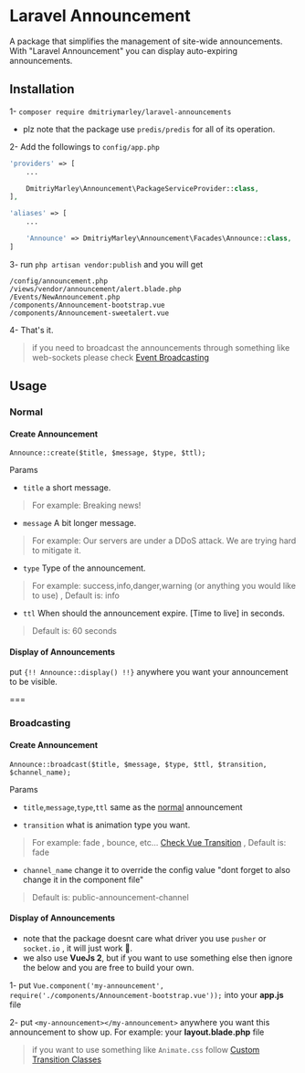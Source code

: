 # Laravel Announcement

A package that simplifies the management of site-wide announcements. With "Laravel Announcement" you can display auto-expiring announcements.

## Installation

1- `composer require dmitriymarley/laravel-announcements`
- plz note that the package use `predis/predis` for all of its operation.

2- Add the followings to `config/app.php`

```php
'providers' => [
    ...

    DmitriyMarley\Announcement\PackageServiceProvider::class,
],

'aliases' => [
    ...

    'Announce' => DmitriyMarley\Announcement\Facades\Announce::class,
]
```

3- run `php artisan vendor:publish` and you will get

```shell
/config/announcement.php
/views/vendor/announcement/alert.blade.php
/Events/NewAnnouncement.php
/components/Announcement-bootstrap.vue
/components/Announcement-sweetalert.vue
```

4- That's it.

> if you need to broadcast the announcements through something like web-sockets please check [Event Broadcasting](https://laravel.com/docs/5.3/broadcasting)

## Usage

### Normal
#### Create Announcement
`Announce::create($title, $message, $type, $ttl);`

Params
* `title` a short message.

> For example: Breaking news!

* `message` A bit longer message.

> For example: Our servers are under a DDoS attack. We are trying hard to mitigate it.

* `type` Type of the announcement.

> For example: success,info,danger,warning (or anything you would like to use) , Default is: info

* `ttl` When should the announcement expire. [Time to live] in seconds.

> Default is: 60 seconds

#### Display of Announcements

put `{!! Announce::display() !!}` anywhere you want your announcement to be visible.

===

### Broadcasting
#### Create Announcement
`Announce::broadcast($title, $message, $type, $ttl, $transition, $channel_name);`

Params
* `title`,`message`,`type`,`ttl` same as the [normal](#normal) announcement

* `transition` what is animation type you want.

> For example: fade , bounce, etc... [Check Vue Transition](http://vuejs.org/guide/transitions.html#CSS-Transitions) , Default is: fade

* `channel_name` change it to override the config value "dont forget to also change it in the component file"

> Default is: public-announcement-channel


#### Display of Announcements
- note that the package doesnt care what driver you use `pusher` or `socket.io` , it will just work 🍺.
- we also use **VueJs 2**, but if you want to use something else then ignore the below and you are free to build your own.

1- put `Vue.component('my-announcement', require('./components/Announcement-bootstrap.vue'));` into your **app.js** file

2- put `<my-announcement></my-announcement>` anywhere you want this announcement to show up. For example: your **layout.blade.php** file

>  if you want to use something like `Animate.css` follow [Custom Transition Classes](https://vuejs.org/v2/guide/transitions.html#Custom-Transition-Classes)
